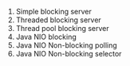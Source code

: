 1. Simple blocking server
2. Threaded blocking server
3. Thread pool blocking server
4. Java NIO blocking
5. Java NIO Non-blocking polling
6. Java NIO Non-blocking selector